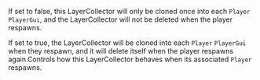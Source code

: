 If set to false, this LayerCollector will only be cloned once into each `Player` `PlayerGui`, and the LayerCollector will not be deleted when the player respawns.

If set to true, the LayerCollector will be cloned into each `Player` `PlayerGui` when they respawn, and it will delete itself when the player respawns again.Controls how this LayerCollector behaves when its associated `Player` respawns.